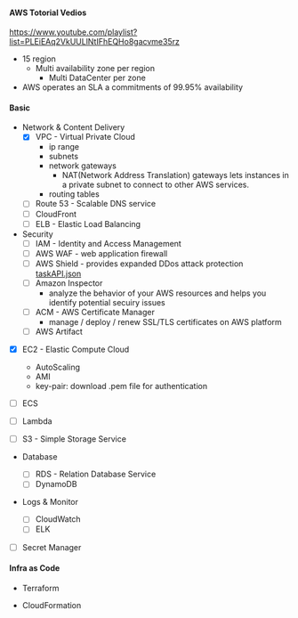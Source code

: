 #### AWS Totorial Vedios

https://www.youtube.com/playlist?list=PLEiEAq2VkUULlNtIFhEQHo8gacvme35rz

- 15 region 
  - Multi availability zone per region
    - Multi DataCenter per zone
- AWS operates an SLA a commitments of 99.95% availability

#### Basic

- Network & Content Delivery
  - [x] VPC - Virtual Private Cloud
    - ip range
    - subnets
    - network gateways
      - NAT(Network Address Translation) gateways lets instances in a private subnet to connect to other AWS services.
    - routing tables 
  - [ ] Route 53 - Scalable DNS service
  - [ ] CloudFront
  - [ ] ELB - Elastic Load Balancing
- Security
  - [ ] IAM - Identity and Access Management
  - [ ] AWS WAF - web application firewall
  - [ ] AWS Shield - provides expanded DDos attack protection [taskAPI.json](../../../../../Downloads/taskAPI.json) 
  - [ ] Amazon Inspector
    - analyze the behavior of your AWS resources and helps you identify potential secuiry issues
  - [ ] ACM  - AWS Certificate Manager
    - manage / deploy / renew SSL/TLS certificates on AWS platform
  - [ ] AWS Artifact

- [x] EC2 - Elastic Compute Cloud

  - AutoScaling
  - AMI
  - key-pair: download .pem file for authentication

- [ ] ECS

- [ ] Lambda

- [ ] S3 - Simple Storage Service

- Database

  - [ ] RDS - Relation Database Service
  - [ ] DynamoDB

- Logs & Monitor

  - [ ] CloudWatch
  - [ ] ELK

- [ ] Secret Manager

  

#### Infra as Code

- Terraform

- CloudFormation

  



